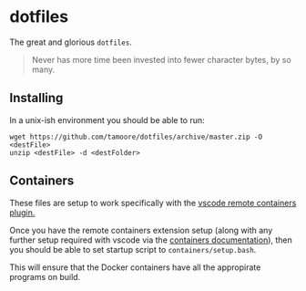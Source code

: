 # dotfiles

The great and glorious `dotfiles`. 

> Never has more time been invested into fewer character bytes, by so many.

## Installing 

In a unix-ish environment you should be able to run: 

```
wget https://github.com/tamoore/dotfiles/archive/master.zip -O <destFile>
unzip <destFile> -d <destFolder>
```

## Containers

These files are setup to work specifically with the [vscode remote containers
plugin.](https://marketplace.visualstudio.com/items?itemName=ms-vscode-remote.remote-containers)

Once you have the remote containers extension setup (along with any further
setup required with vscode via the [containers
documentation](https://code.visualstudio.com/docs/remote/containers-tutorial)),
then you should be able to set startup script to `containers/setup.bash`.

This will ensure that the Docker containers have all the appropirate programs
on build.